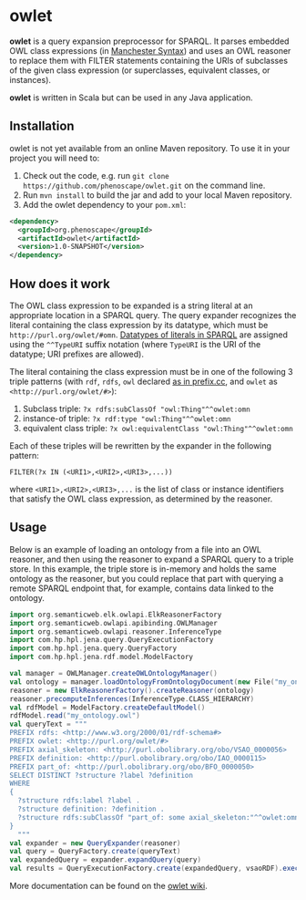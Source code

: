 owlet
==========

**owlet** is a query expansion preprocessor for SPARQL. It parses embedded OWL class expressions (in [Manchester Syntax]) and uses an OWL reasoner to replace them with FILTER statements containing the URIs of subclasses of the given class expression (or superclasses, equivalent classes, or instances).

**owlet** is written in Scala but can be used in any Java application.

## Installation
owlet is not yet available from an online Maven repository. To use it in your project you will need to:

1. Check out the code, e.g. run `git clone https://github.com/phenoscape/owlet.git` on the command line.
2. Run `mvn install` to build the jar and add to your local Maven repository.
3. Add the owlet dependency to your `pom.xml`: 

```xml
<dependency>
  <groupId>org.phenoscape</groupId>
  <artifactId>owlet</artifactId>
  <version>1.0-SNAPSHOT</version>
</dependency>
```

## How does it work
The OWL class expression to be expanded is a string literal at an appropriate location in a SPARQL query. The query expander recognizes the literal containing the class expression by its datatype, which must be `http://purl.org/owlet/#omn`. [Datatypes of literals in SPARQL] are assigned using the `^^TypeURI` suffix notation (where `TypeURI` is the URI of the datatype; URI prefixes are allowed).

The literal containing the class expression must be in one of the following 3 triple patterns (with `rdf`, `rdfs`, `owl` declared [as in prefix.cc], and `owlet` as `<http://purl.org/owlet/#>`):

1. Subclass triple: `?x rdfs:subClassOf "owl:Thing"^^owlet:omn`
2. instance-of triple: `?x rdf:type "owl:Thing"^^owlet:omn`
3. equivalent class triple: `?x owl:equivalentClass "owl:Thing"^^owlet:omn`

Each of these triples will be rewritten by the expander in the following pattern:
```
FILTER(?x IN (<URI1>,<URI2>,<URI3>,...))
```
where `<URI1>,<URI2>,<URI3>,...` is the list of class or instance identifiers that satisfy the OWL class expression, as determined by the reasoner.


## Usage
Below is an example of loading an ontology from a file into an OWL reasoner, and then using the reasoner to expand a SPARQL query to a triple store. In this example, the triple store is in-memory and holds the same ontology as the reasoner, but you could replace that part with querying a remote SPARQL endpoint that, for example, contains data linked to the ontology.

```scala
import org.semanticweb.elk.owlapi.ElkReasonerFactory
import org.semanticweb.owlapi.apibinding.OWLManager
import org.semanticweb.owlapi.reasoner.InferenceType
import com.hp.hpl.jena.query.QueryExecutionFactory
import com.hp.hpl.jena.query.QueryFactory
import com.hp.hpl.jena.rdf.model.ModelFactory

val manager = OWLManager.createOWLOntologyManager()
val ontology = manager.loadOntologyFromOntologyDocument(new File("my_ontology.owl"))
reasoner = new ElkReasonerFactory().createReasoner(ontology)
reasoner.precomputeInferences(InferenceType.CLASS_HIERARCHY)
val rdfModel = ModelFactory.createDefaultModel() 
rdfModel.read("my_ontology.owl")
val queryText = """
PREFIX rdfs: <http://www.w3.org/2000/01/rdf-schema#>
PREFIX owlet: <http://purl.org/owlet/#>
PREFIX axial_skeleton: <http://purl.obolibrary.org/obo/VSAO_0000056>
PREFIX definition: <http://purl.obolibrary.org/obo/IAO_0000115>
PREFIX part_of: <http://purl.obolibrary.org/obo/BFO_0000050>
SELECT DISTINCT ?structure ?label ?definition
WHERE
{
  ?structure rdfs:label ?label .
  ?structure definition: ?definition .
  ?structure rdfs:subClassOf "part_of: some axial_skeleton:"^^owlet:omn .
}
  """
val expander = new QueryExpander(reasoner)
val query = QueryFactory.create(queryText)
val expandedQuery = expander.expandQuery(query)
val results = QueryExecutionFactory.create(expandedQuery, vsaoRDF).execSelect()
```

More documentation can be found on the [owlet wiki](https://github.com/phenoscape/owlet/wiki).

[Manchester Syntax]: http://www.w3.org/TR/owl2-manchester-syntax/
[Datatypes of literals in SPARQL]: http://www.w3.org/TR/sparql11-query/#QSynLiterals
[as in prefix.cc]: http://prefix.cc/rdf,rdfs,owl
